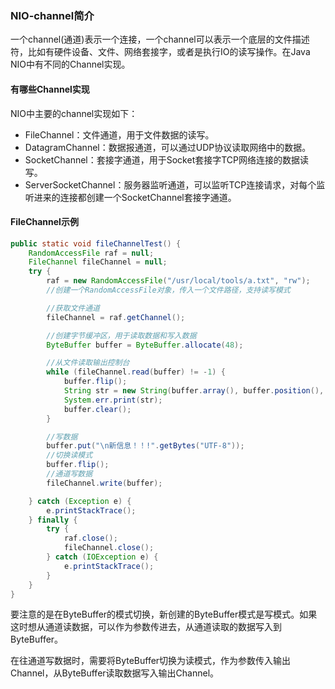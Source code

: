 ### NIO-channel简介



一个channel(通道)表示一个连接，一个channel可以表示一个底层的文件描述符，比如有硬件设备、文件、网络套接字，或者是执行IO的读写操作。在Java NIO中有不同的Channel实现。



#### 有哪些Channel实现



NIO中主要的channel实现如下：



- FileChannel：文件通道，用于文件数据的读写。
- DatagramChannel：数据报通道，可以通过UDP协议读取网络中的数据。
- SocketChannel：套接字通道，用于Socket套接字TCP网络连接的数据读写。
- ServerSocketChannel：服务器监听通道，可以监听TCP连接请求，对每个监听进来的连接都创建一个SocketChannel套接字通道。



#### FileChannel示例



```java
public static void fileChannelTest() {
    RandomAccessFile raf = null;
    FileChannel fileChannel = null;
    try {
        raf = new RandomAccessFile("/usr/local/tools/a.txt", "rw");
        //创建一个RandomAccessFile对象，传入一个文件路径，支持读写模式

        //获取文件通道
        fileChannel = raf.getChannel();

        //创建字节缓冲区，用于读取数据和写入数据
        ByteBuffer buffer = ByteBuffer.allocate(48);

        //从文件读取输出控制台
        while (fileChannel.read(buffer) != -1) {
            buffer.flip();
            String str = new String(buffer.array(), buffer.position(), buffer.limit(), "utf-8");
            System.err.print(str);
            buffer.clear();
        }

        //写数据
        buffer.put("\n新信息！！!".getBytes("UTF-8"));
        //切换读模式
        buffer.flip();
        //通道写数据
        fileChannel.write(buffer);

    } catch (Exception e) {
        e.printStackTrace();
    } finally {
        try {
            raf.close();
            fileChannel.close();
        } catch (IOException e) {
            e.printStackTrace();
        }
    }
}
```



要注意的是在ByteBuffer的模式切换，新创建的ByteBuffer模式是写模式。如果这时想从通道读数据，可以作为参数传进去，从通道读取的数据写入到ByteBuffer。

在往通道写数据时，需要将ByteBuffer切换为读模式，作为参数传入输出Channel，从ByteBuffer读取数据写入输出Channel。









